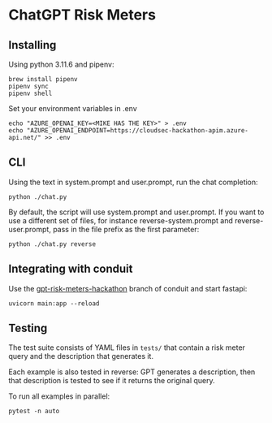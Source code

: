 # ChatGPT Risk Meters

## Installing

Using python 3.11.6 and pipenv:

```
brew install pipenv
pipenv sync
pipenv shell
```

Set your environment variables in .env

```
echo "AZURE_OPENAI_KEY=<MIKE HAS THE KEY>" > .env
echo "AZURE_OPENAI_ENDPOINT=https://cloudsec-hackathon-apim.azure-api.net/" >> .env
```

## CLI

Using the text in system.prompt and user.prompt, run the chat completion:

```
python ./chat.py
```

By default, the script will use system.prompt and user.prompt. If you want to use a different set of files, for instance reverse-system.prompt and reverse-user.prompt, pass in the file prefix as the first parameter:

```
python ./chat.py reverse
```

## Integrating with conduit

Use the [gpt-risk-meters-hackathon](https://github.com/KennaSecurity/conduit/tree/gpt-risk-meters-hackathon) branch of conduit and start fastapi:

```
uvicorn main:app --reload
```

## Testing

The test suite consists of YAML files in `tests/` that contain a risk meter query and the description that generates it.

Each example is also tested in reverse: GPT generates a description, then that description is tested to see if it returns the original query.

To run all examples in parallel:

```
pytest -n auto
```
